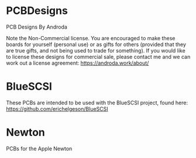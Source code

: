 # PCBDesigns
 PCB Designs By Androda

 Note the Non-Commercial license.  You are encouraged to make these boards for yourself (personal use) or as gifts for others (provided that they are true gifts, and not being used to trade for something).  If you would like to license these designs for commercial sale, please contact me and we can work out a license agreement: https://androda.work/about/

# BlueSCSI
 These PCBs are intended to be used with the BlueSCSI project, found here: https://github.com/erichelgeson/BlueSCSI
 
 
# Newton
 PCBs for the Apple Newton